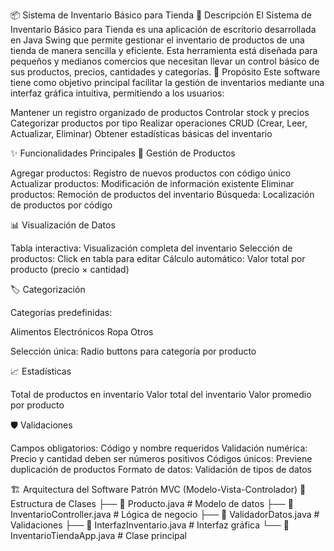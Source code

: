 📦 Sistema de Inventario Básico para Tienda
📝 Descripción
El Sistema de Inventario Básico para Tienda es una aplicación de escritorio desarrollada en Java Swing que permite gestionar el inventario de productos de una tienda de manera sencilla y eficiente. Esta herramienta está diseñada para pequeños y medianos comercios que necesitan llevar un control básico de sus productos, precios, cantidades y categorías.
🎯 Propósito
Este software tiene como objetivo principal facilitar la gestión de inventarios mediante una interfaz gráfica intuitiva, permitiendo a los usuarios:

Mantener un registro organizado de productos
Controlar stock y precios
Categorizar productos por tipo
Realizar operaciones CRUD (Crear, Leer, Actualizar, Eliminar)
Obtener estadísticas básicas del inventario

✨ Funcionalidades Principales
🔧 Gestión de Productos

Agregar productos: Registro de nuevos productos con código único
Actualizar productos: Modificación de información existente
Eliminar productos: Remoción de productos del inventario
Búsqueda: Localización de productos por código

📊 Visualización de Datos

Tabla interactiva: Visualización completa del inventario
Selección de productos: Click en tabla para editar
Cálculo automático: Valor total por producto (precio × cantidad)

🏷️ Categorización

Categorías predefinidas:

Alimentos
Electrónicos
Ropa
Otros


Selección única: Radio buttons para categoría por producto

📈 Estadísticas

Total de productos en inventario
Valor total del inventario
Valor promedio por producto

🛡️ Validaciones

Campos obligatorios: Código y nombre requeridos
Validación numérica: Precio y cantidad deben ser números positivos
Códigos únicos: Previene duplicación de productos
Formato de datos: Validación de tipos de datos

🏗️ Arquitectura del Software
Patrón MVC (Modelo-Vista-Controlador)
📁 Estructura de Clases
├── 📄 Producto.java              # Modelo de datos
├── 📄 InventarioController.java  # Lógica de negocio
├── 📄 ValidadorDatos.java        # Validaciones
├── 📄 InterfazInventario.java    # Interfaz gráfica
└── 📄 InventarioTiendaApp.java   # Clase principal

